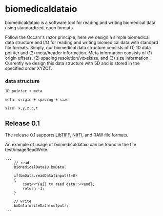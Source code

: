 # biomedicaldataio
biomedicaldataio is a software tool for reading and writing biomedical data using standardized, open formats.

Follow the Occam's razor principle, here we design a simple biomedical data structure and I/O for reading and writing biomedical data with standard file formats. Simply, our biomedical data structure consists of (1) 1D data pointer and (2) meta/header information. Meta information consists of (1) origin offsets, (2) spacing resolution/voxelsize, and (3) size information. Currently we design this data structure with 5D and is stored in the specified order XYZCT.

### data structure

```
1D pointer + meta

meta: origin + spacing + size

size: x,y,z,c,t
```

## Release 0.1
The release 0.1 supports [LibTIFF][], [NIfTI][], and RAW file formats.

An example of usage of biomedicaldataio can be found in the file test/imageReadWrite.

```
...
    // read
    BioMedicalDataIO bmData;

    if(bmData.readData(input)!=0)
    {
        cout<<"Fail to read data!"<<endl;
        return -1;
    }

    // write
    bmData.writeData(output);
...
```

##
[LibTIFF]: http://libtiff.maptools.org/
[NIfTI]: https://nifti.nimh.nih.gov/

